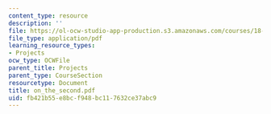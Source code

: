 ```yaml
---
content_type: resource
description: ''
file: https://ol-ocw-studio-app-production.s3.amazonaws.com/courses/18-996-random-matrix-theory-and-its-applications-spring-2004/fb421b55e8bcf948bc117632ce37abc9_on_the_second.pdf
file_type: application/pdf
learning_resource_types:
- Projects
ocw_type: OCWFile
parent_title: Projects
parent_type: CourseSection
resourcetype: Document
title: on_the_second.pdf
uid: fb421b55-e8bc-f948-bc11-7632ce37abc9
---
```

